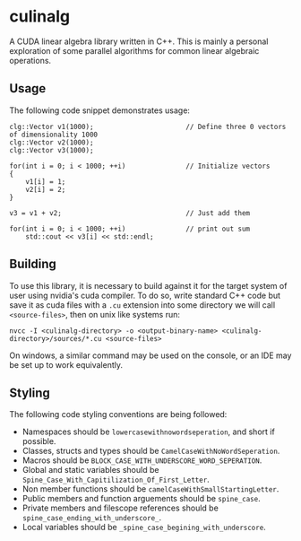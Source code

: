 # culinalg

A CUDA linear algebra library written in C++. This is mainly a personal exploration of some parallel
algorithms for common linear algebraic operations.

## Usage

The following code snippet demonstrates usage:

```
clg::Vector v1(1000);                       // Define three 0 vectors of dimensionality 1000
clg::Vector v2(1000);
clg::Vector v3(1000);

for(int i = 0; i < 1000; ++i)               // Initialize vectors
{
    v1[i] = 1;
    v2[i] = 2;
}

v3 = v1 + v2;                               // Just add them

for(int i = 0; i < 1000; ++i)               // print out sum
    std::cout << v3[i] << std::endl;
```


## Building

To use this library, it is necessary to build against it for the target system of user using nvidia's 
cuda compiler. To do so, write standard C++ code but save it as cuda files with a `.cu` extension
into some directory we will call `<source-files>`, then on unix like systems run:

```
nvcc -I <culinalg-directory> -o <output-binary-name> <culinalg-directory>/sources/*.cu <source-files>
```

On windows, a similar command may be used on the console, or an IDE may be set up to work
equivalently.

## Styling

The following code styling conventions are being followed:

* Namespaces should be `lowercasewithnowordseperation`, and short if possible.
* Classes, structs and types should be `CamelCaseWithNoWordSeperation`.
* Macros should be `BLOCK_CASE_WITH_UNDERSCORE_WORD_SEPERATION`.
* Global and static variables should be `Spine_Case_With_Capitilization_Of_First_Letter`.
* Non member functions should be `camelCaseWithSmallStartingLetter`.
* Public members and function arguements should be `spine_case`.
* Private members and filescope references should be `spine_case_ending_with_underscore_`.
* Local variables should be `_spine_case_begining_with_underscore`.
